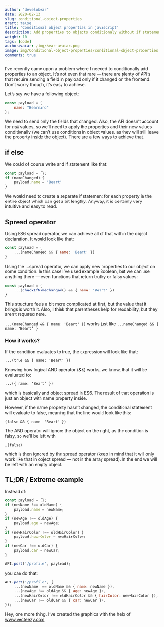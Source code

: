 ```yaml
---
author: "develobear"
date: 2020-02-13
slug: conditional-object-properties
draft: false
title: 'Conditional object properties in javascript'
description: Add properties to objects conditionaly without if statements!
weight: 10
tags: [code]
authorAvatar: /img/Bear-avatar.png
image: img/Conditional-object-properties/conditional-object-properties.jpg
comments: true
---
```

I’ve recently came upon a problem where I needed to conditionally add properties to an object. It’s not even that rare — there are plenty of API’s that require sending a field in payload only if it changed on the frontend. Don’t worry though, it’s easy to achieve.

Let’s say we have a following object:

```js
const payload = {
	name: "Bearnard"
};
```

We need to send only the fields that changed. Also, the API doesn’t account for *null* values, so we’ll need to apply the properties and their new values conditionally (we can’t use conditions in object values, as they will still leave the property inside the object). There are a few ways to achieve that.

## if else
We could of course write and if statement like that:

```js
const payload = {};
if (nameChanged) {
	payload.name = "Beart"
}
```

 We would need to create a separate if statement for each property in the entire object which can get a bit lengthy. Anyway, it is certainly very intuitive and easy to read. 

## Spread operator

Using ES6 spread operator, we can achieve all of that within the object declaration. It would look like that:

```js
const payload = {
	...(nameChanged && { name: 'Beart' })
}
```

Using the …spread operator, we can apply new properties to our object on some condition. In this case I’ve used example Boolean, but we can use anything there — even functions that return truthy or falsy values:

```js
const payload = {
	...(checkIfNameChanged() && { name: 'Beart' })
}
```

This structure feels a bit more complicated at first, but the value that it brings is worth it. Also, I think that parentheses help for readability, but they aren’t required here.

`...(nameChanged && { name: 'Beart' })` works just like `...nameChanged && { name: 'Beart' }` 

### How it works? 

If the condition evaluates to true, the expression will look like that:

`...(true && { name: 'Beart' })`

Knowing how logical AND operator (*&&*) works, we know, that it will be evaluated to:

`...({ name: 'Beart’ })`

which is basically and object spread in ES6. The result of that operation is just an object with name property inside.

However, if the name property hasn’t changed, the conditional statement will evaluate to false, meaning that the line would look like this:

`(false && { name: 'Beart' })`

The AND operator will ignore the object on the right, as the condition is falsy, so we’ll be left with

`…(false)`

which is then ignored by the spread operator (keep in mind that it will only work like that in object spread — not in the array spread). In the end we will be left with an empty object.

## TL;DR / Extreme example
Instead of: 

```js
const payload = {};
if (newName !== oldName) {
	payload.name = newName;
}
if (newAge !== oldAge) {
	payload.age = newAge;
}
if (newHairColor !== oldHairColor) {
	payload.hairColor = newHairColor;
}
if (newCar !== oldCar) {
	payload.car = newCar;
}

API.post('/profile', payload);
```

you can do that:

```js
API.post('/profile', {
	...(newName !== oldName && { name: newName }),
	...(newAge !== oldAge && { age: newAge }),
	...(newHairColor !== oldHairColor && { hairColor: newHairColor }),
	...(newCar !== oldCar && { car: newCar }),
});
```


Hey, one more thing. I’ve created the graphics with the help of www.vecteezy.com
